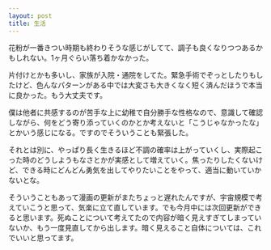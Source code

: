 ```yaml
---
layout: post
title: 生活
---
```

花粉が一番きつい時期も終わりそうな感じがしてて、調子も良くなりつつあるかもしれない。1ヶ月ぐらい落ち着かなかった。

片付けとかも多いし、家族が入院・通院をしてた。緊急手術でぞっとしたりもしたけど、色んなパターンがある中では大変さも大きくなく短く済んだほうで本当に良かった。もう大丈夫です。

僕は他者に共感するのが苦手な上に幼稚で自分勝手な性格なので、意識して確認しながら、何をどう寄り添っていくのかとか考えないと「こうじゃなかったな」とかいう感じになる。ですのでそういうことも緊張した。

それとは別に、やっぱり長く生きるほど不調の確率は上がっていくし、実際起こった時のどうしようもなさとかが実感として増えていく。焦ったりしたくないけど、できる時にどんどん勇気を出してやりたいことをやって、適当に動いていかないとな。

そういうこともあって漫画の更新がまたちょっと遅れたんですが、宇宙規模で考えていこうと思って、気楽に立て直しています。でも今月中には次回更新ができると思います。死ぬことについて考えてたので内容が暗く見えすぎてしまっていないか、もう一度見直してから出します。暗く見えること自体については、これでいいと思ってます。
